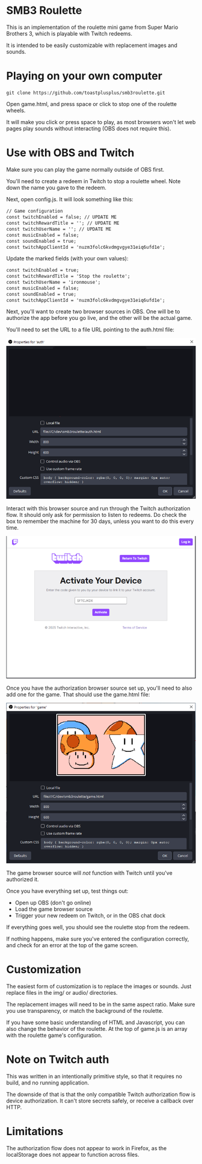 # SMB3 Roulette

This is an implementation of the roulette mini game from Super Mario Brothers 3, which is playable with Twitch redeems.

It is intended to be easily customizable with replacement images and sounds.

# Playing on your own computer

```
git clone https://github.com/toastplusplus/smb3roulette.git
```

Open game.html, and press space or click to stop one of the roulette wheels.

It will make you click or press space to play, as most browsers won't let web pages play sounds without interacting (OBS does not require this).

# Use with OBS and Twitch

Make sure you can play the game normally outside of OBS first.

You'll need to create a redeem in Twitch to stop a roulette wheel. Note down the name you gave to the redeem.

Next, open config.js. It will look something like this:

```
// Game configuration
const twitchEnabled = false; // UPDATE ME
const twitchRewardTitle = ''; // UPDATE ME
const twitchUserName = ''; // UPDATE ME
const musicEnabled = false;
const soundEnabled = true;
const twitchAppClientId = 'nuzm3folc6kvdmgvgye31eiq6ufd1e';
```

Update the marked fields (with your own values):

```
const twitchEnabled = true;
const twitchRewardTitle = 'Stop the roulette';
const twitchUserName = 'ironmouse';
const musicEnabled = false;
const soundEnabled = true;
const twitchAppClientId = 'nuzm3folc6kvdmgvgye31eiq6ufd1e';
```

Next, you'll want to create two browser sources in OBS. One will be to authorize the app before you go live, and the other will be the actual game.

You'll need to set the URL to a file URL pointing to the auth.html file:

![image](doc/obs_auth.png)

Interact with this browser source and run through the Twitch authorization flow. It should only ask for permission to listen to redeems. Do check the box to remember the machine for 30 days, unless you want to do this every time.

![image](doc/auth_example.png)

Once you have the authorization browser source set up, you'll need to also add one for the game. That should use the game.html file:

![image](doc/obs_game.png)

The game browser source will _not_ function with Twitch until you've authorized it.

Once you have everything set up, test things out:
- Open up OBS (don't go online)
- Load the game browser source
- Trigger your new redeem on Twitch, or in the OBS chat dock

If everything goes well, you should see the roulette stop from the redeem.

If nothing happens, make sure you've entered the configuration correctly, and check for an error at the top of the game screen.

# Customization

The easiest form of customization is to replace the images or sounds. Just replace files in the img/ or audio/ directories.

The replacement images will need to be in the same aspect ratio. Make sure you use transparency, or match the background of the roulette.

If you have some basic understanding of HTML and Javascript, you can also change the behavior of the roulette. At the top of game.js is an array with the roulette game's configuration.

# Note on Twitch auth

This was written in an intentionally primitive style, so that it requires no build, and no running application.

The downside of that is that the only compatible Twitch authorization flow is device authorization. It can't store secrets safely, or receive a callback over HTTP.

# Limitations

The authorization flow does not appear to work in Firefox, as the localStorage does not appear to function across files.
